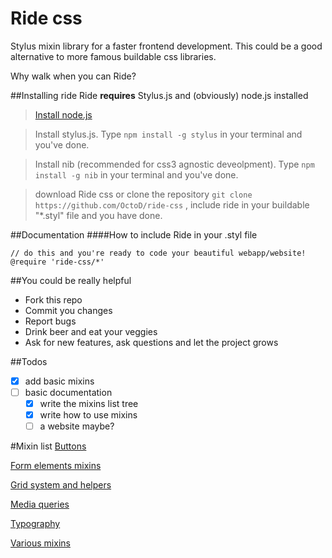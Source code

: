 Ride css
========

Stylus mixin library for a faster frontend development. This could be a good alternative to more famous buildable css libraries.

Why walk when you can Ride?

##Installing ride
Ride **requires** Stylus.js and (obviously) node.js installed

> [Install node.js](http://nodejs.org/ "Click here to go to node.js website")

> Install stylus.js. Type ```npm install -g stylus``` in your terminal and you've done.

> Install nib (recommended for css3 agnostic deveolpment). Type ```npm install -g nib``` in your terminal and you've done.

> download Ride css or clone the repository
  ``` git clone https://github.com/OctoD/ride-css ```
  , include ride in your buildable "*.styl" file and you have done.

##Documentation
####How to include Ride in your .styl file
```
// do this and you're ready to code your beautiful webapp/website!
@require 'ride-css/*'
```

##You could be really helpful
* Fork this repo
* Commit you changes
* Report bugs
* Drink beer and eat your veggies
* Ask for new features, ask questions and let the project grows

##Todos
- [x] add basic mixins
- [ ] basic documentation
  - [x] write the mixins list tree
  - [x] write how to use mixins
  - [ ] a website maybe?

#Mixin list
[Buttons](https://github.com/octod/ride-css/blob/development/docs/buttons.md)

[Form elements mixins](https://github.com/octod/ride-css/blob/development/docs/form-elements.md)

[Grid system and helpers](https://github.com/octod/ride-css/blob/development/docs/grids.md)

[Media queries](https://github.com/octod/ride-css/blob/development/docs/media-queries.md)

[Typography](https://github.com/octod/ride-css/blob/development/docs/typography.md)

[Various mixins](https://github.com/octod/ride-css/blob/development/docs/etc.md)
